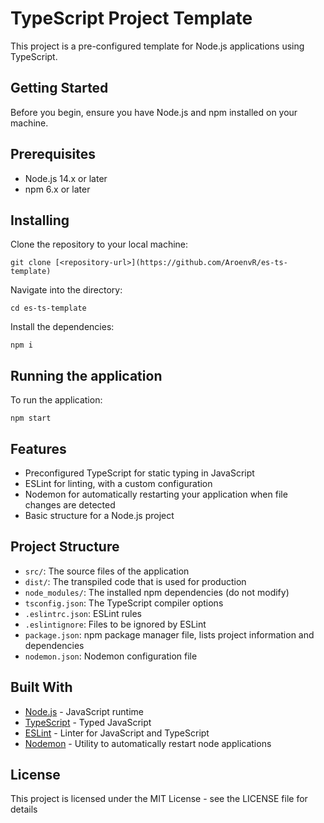 # TypeScript Project Template
This project is a pre-configured template for Node.js applications using TypeScript.

## Getting Started
Before you begin, ensure you have Node.js and npm installed on your machine.

## Prerequisites
- Node.js 14.x or later
- npm 6.x or later

## Installing
Clone the repository to your local machine:
```
git clone [<repository-url>](https://github.com/AroenvR/es-ts-template)
```
Navigate into the directory:
```
cd es-ts-template
```
Install the dependencies:
```
npm i
```

## Running the application
To run the application:
```
npm start
```

## Features
- Preconfigured TypeScript for static typing in JavaScript
- ESLint for linting, with a custom configuration
- Nodemon for automatically restarting your application when file changes are detected
- Basic structure for a Node.js project

## Project Structure
- `src/`: The source files of the application
- `dist/`: The transpiled code that is used for production
- `node_modules/`: The installed npm dependencies (do not modify)
- `tsconfig.json`: The TypeScript compiler options
- `.eslintrc.json`: ESLint rules
- `.eslintignore`: Files to be ignored by ESLint
- `package.json`: npm package manager file, lists project information and dependencies
- `nodemon.json`: Nodemon configuration file

## Built With
- [Node.js](https://nodejs.org/) - JavaScript runtime
- [TypeScript](https://www.typescriptlang.org/) - Typed JavaScript
- [ESLint](https://eslint.org/) - Linter for JavaScript and TypeScript
- [Nodemon](https://nodemon.io/) - Utility to automatically restart node applications

## License
This project is licensed under the MIT License - see the LICENSE file for details
